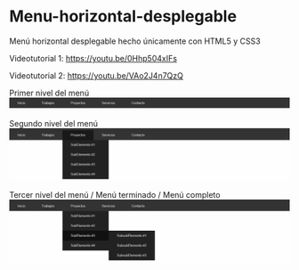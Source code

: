 # Menu-horizontal-desplegable
Menú horizontal desplegable hecho únicamente con HTML5 y CSS3

Videotutorial 1:
https://youtu.be/0Hhp504xIFs

Videotutorial 2:
https://youtu.be/VAo2J4n7QzQ

Primer nivel del menú
![Menu1.png](/img/Menu1.png)

Segundo nivel del menú
![Menu2.png](/img/Menu2.png)

Tercer nivel del menú / Menú terminado / Menú completo
![Menu3.png](/img/Menu3.png)
